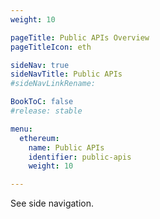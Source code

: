 ```yaml
---
weight: 10

pageTitle: Public APIs Overview
pageTitleIcon: eth

sideNav: true
sideNavTitle: Public APIs
#sideNavLinkRename: 

BookToC: false
#release: stable

menu:
  ethereum:
    name: Public APIs
    identifier: public-apis
    weight: 10

---
```


<!-- TODO: Build page using sidenav content - auto-generate? -->
See side navigation.
